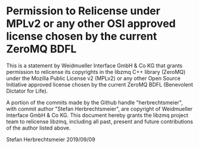 # Permission to Relicense under MPLv2 or any other OSI approved license chosen by the current ZeroMQ BDFL

This is a statement by Weidmueller Interface GmbH & Co KG
that grants permission to relicense its copyrights in the libzmq C++
library (ZeroMQ) under the Mozilla Public License v2 (MPLv2) or any other
Open Source Initiative approved license chosen by the current ZeroMQ
BDFL (Benevolent Dictator for Life).

A portion of the commits made by the Github handle "herbrechtsmeier", with
commit author "Stefan Herbrechtsmeier", are copyright of Weidmueller Interface GmbH & Co KG.
This document hereby grants the libzmq project team to relicense libzmq,
including all past, present and future contributions of the author listed above.

Stefan Herbrechtsmeier
2019/09/09

